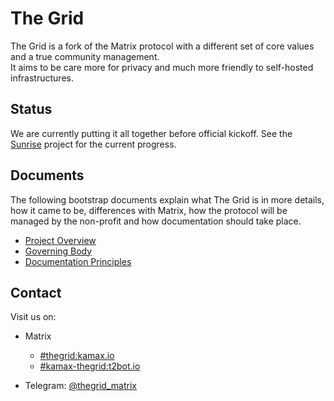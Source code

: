 # The Grid
The Grid is a fork of the Matrix protocol with a different set of core values and a true community management.  
It aims to be care more for privacy and much more friendly to self-hosted infrastructures.

## Status
We are currently putting it all together before official kickoff. See the [Sunrise](https://github.com/thegridprotocol/thegrid/projects/1) project for the current progress.

## Documents
The following bootstrap documents explain what The Grid is in more details, how it came to be, differences with Matrix, how the protocol will be managed by the non-profit and how documentation should take place.
- [Project Overview](https://kamax.io/grid/thegrid-sunrise_overview.pdf)
- [Governing Body](https://kamax.io/grid/thegrid-governing_body.pdf)
- [Documentation Principles](https://kamax.io/grid/thegrid-documentation_principles.pdf)

## Contact
Visit us on:
- Matrix
  - [#thegrid:kamax.io](https://matrix.to/#/#thegrid:kamax.io)
  - [#kamax-thegrid:t2bot.io](https://matrix.to/#/#kamax-thegrid:t2bot.io)

- Telegram: [@thegrid_matrix](https://t.me/thegrid_matrix)
